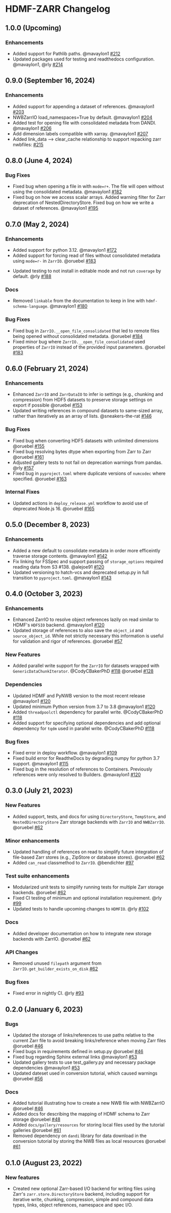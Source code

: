 # HDMF-ZARR Changelog

## 1.0.0 (Upcoming)
### Enhancements
* Added support for Pathlib paths. @mavaylon1 [#212](https://github.com/hdmf-dev/hdmf-zarr/pull/212)
* Updated packages used for testing and readthedocs configuration. @mavaylon1, @rly [#214](https://github.com/hdmf-dev/hdmf-zarr/pull/214)

## 0.9.0 (September 16, 2024)
### Enhancements
* Added support for appending a dataset of references. @mavaylon1 [#203](https://github.com/hdmf-dev/hdmf-zarr/pull/203)
* NWBZarrIO load_namespaces=True by default. @mavaylon1 [#204](https://github.com/hdmf-dev/hdmf-zarr/pull/204)
* Added test for opening file with consolidated metadata from DANDI. @mavaylon1 [#206](https://github.com/hdmf-dev/hdmf-zarr/pull/206)
* Add dimension labels compatible with xarray. @mavaylon1 [#207](https://github.com/hdmf-dev/hdmf-zarr/pull/207)
* Added link_data --> clear_cache relationship to support repacking zarr nwbfiles: [#215](https://github.com/hdmf-dev/hdmf-zarr/pull/215)

## 0.8.0 (June 4, 2024)
### Bug Fixes
* Fixed bug when opening a file in with `mode=r+`. The file will open without using the consolidated metadata. @mavaylon1 [#182](https://github.com/hdmf-dev/hdmf-zarr/issues/182)
* Fixed bug on how we access scalar arrays. Added warning filter for Zarr deprecation of NestedDirectoryStore. Fixed bug on how we write a dataset of references. @mavaylon1 [#195](https://github.com/hdmf-dev/hdmf-zarr/pull/195)

## 0.7.0 (May 2, 2024)
### Enhancements
* Added support for python 3.12. @mavaylon1 [#172](https://github.com/hdmf-dev/hdmf-zarr/pull/172)
* Added support for forcing read of files without consolidated metadata using  `mode=r-` in `ZarrIO`. @oruebel [#183](https://github.com/hdmf-dev/hdmf-zarr/pull/183)
- Updated testing to not install in editable mode and not run `coverage` by default. @rly [#188](https://github.com/hdmf-dev/hdmf-zarr/pull/188)

### Docs
* Removed `linkable` from the documentation to keep in line with `hdmf-schema-language`. @mavaylon1 [#180](https://github.com/hdmf-dev/hdmf-zarr/pull/180)

### Bug Fixes
* Fixed bug in `ZarrIO.__open_file_consolidated` that led to remote files being opened without consolidated metadata. @oruebel  [#184](https://github.com/hdmf-dev/hdmf-zarr/pull/184) 
* Fixed minor bug where `ZarrIO.__open_file_consolidated` used properties of `ZarrIO` instead of the provided input parameters. @oruebel [#183](https://github.com/hdmf-dev/hdmf-zarr/pull/183) 

## 0.6.0 (February 21, 2024)

### Enhancements
* Enhanced `ZarrIO` and `ZarrDataIO` to infer io settings (e.g., chunking and compression) from HDF5 datasets to preserve storage settings on export if possible @oruebel [#153](https://github.com/hdmf-dev/hdmf-zarr/pull/153)
* Updated writing references in compound datasets to same-sized array, rather than iteratively as an array of lists. @sneakers-the-rat [#146](https://github.com/hdmf-dev/hdmf-zarr/pull/146)

### Bug Fixes
* Fixed bug when converting HDF5 datasets with unlimited dimensions @oruebel [#155](https://github.com/hdmf-dev/hdmf-zarr/pull/155)
* Fixed bug resolving bytes dtype when exporting from Zarr to Zarr @oruebel [#161](https://github.com/hdmf-dev/hdmf-zarr/pull/161)
* Adjusted gallery tests to not fail on deprecation warnings from pandas. @rly [#157](https://github.com/hdmf-dev/hdmf-zarr/pull/157)
* Fixed bug in `pyproject.toml` where duplicate versions of `numcodec` where specified. @oruebel [#163](https://github.com/hdmf-dev/hdmf-zarr/pull/163)

### Internal Fixes
* Updated actions in `deploy_release.yml` workflow to avoid use of deprecated Node.js 16. @oruebel [#165](https://github.com/hdmf-dev/hdmf-zarr/pull/165)


## 0.5.0 (December 8, 2023)

### Enhancements
* Added a new default to consolidate metadata in order more efficeintly traverse storage contents. @mavaylon1 [#142](https://github.com/hdmf-dev/hdmf-zarr/pull/142)
* Fix linking for FSSpec and support passing of `storage_options` required reading data from S3 #138. @alejoe91 [#120](https://github.com/hdmf-dev/hdmf-zarr/pull/138)
* Updated versioning to hatch-vcs and deprecated setup.py in full transition to `pyproject.toml`. @mavaylon1 [#143](https://github.com/hdmf-dev/hdmf-zarr/pull/143)

## 0.4.0 (October 3, 2023)

### Enhancements
* Enhanced ZarrIO to resolve object references lazily on read similar to HDMF's `HDF5IO` backend. @mavaylon1 [#120](https://github.com/hdmf-dev/hdmf-zarr/pull/120)
* Updated storage of references to also save the ``object_id`` and ``source_object_id``. While not strictly necessary this information is useful for validation and rigor of references. @oruebel [#57](https://github.com/hdmf-dev/hdmf-zarr/pull/57)

### New Features
* Added parallel write support for the ``ZarrIO`` for datasets wrapped with ``GenericDataChunkIterator``. @CodyCBakerPhD [#118](https://github.com/hdmf-dev/hdmf-zarr/pull/118) @oruebel [#128](https://github.com/hdmf-dev/hdmf-zarr/pull/128)

### Dependencies
* Updated HDMF and PyNWB version to the most recent release @mavaylon1 [#120](https://github.com/hdmf-dev/hdmf-zarr/pull/120)
* Updated minimum Python version from 3.7 to 3.8 @mavaylon1 [#120](https://github.com/hdmf-dev/hdmf-zarr/pull/120)
* Added ``threadpoolctl`` dependency for parallel write. @CodyCBakerPhD [#118](https://github.com/hdmf-dev/hdmf-zarr/pull/118)
* Added support for specifying optional dependencies and add optional dependency for ``tqdm`` used in parallel write. @CodyCBakerPhD [#118](https://github.com/hdmf-dev/hdmf-zarr/pull/118)

### Bug fixes
* Fixed error in deploy workflow. @mavaylon1 [#109](https://github.com/hdmf-dev/hdmf-zarr/pull/109)
* Fixed build error for ReadtheDocs by degrading numpy for python 3.7 support. @mavaylon1 [#115](https://github.com/hdmf-dev/hdmf-zarr/pull/115)
* Fixed bug in the resolution of references to Containers. Previously references were only resolved to Builders. @mavaylon1 [#120](https://github.com/hdmf-dev/hdmf-zarr/pull/120)


## 0.3.0 (July 21, 2023)

### New Features
* Added support, tests, and docs for using ``DirectoryStore``, ``TempStore``, and
  ``NestedDirectoryStore`` Zarr storage backends with ``ZarrIO`` and ``NWBZarrIO``.
  @oruebel [#62](https://github.com/hdmf-dev/hdmf-zarr/pull/62)

### Minor enhancements
* Updated handling of references on read to simplify future integration of file-based Zarr
  stores (e.g., ZipStore or database stores). @oruebel [#62](https://github.com/hdmf-dev/hdmf-zarr/pull/62)
* Added ``can_read`` classmethod to ``ZarrIO``. @bendichter [#97](https://github.com/hdmf-dev/hdmf-zarr/pull/97)

### Test suite enhancements
* Modularized unit tests to simplify running tests for multiple Zarr storage backends.
  @oruebel [#62](https://github.com/hdmf-dev/hdmf-zarr/pull/62)
* Fixed CI testing of minimum and optional installation requirement. @rly
  [#99](https://github.com/hdmf-dev/hdmf-zarr/pull/99)
* Updated tests to handle upcoming changes to ``HDMFIO``. @rly
  [#102](https://github.com/hdmf-dev/hdmf-zarr/pull/102)


### Docs
* Added developer documentation on how to integrate new storage backends with ZarrIO. @oruebel
  [#62](https://github.com/hdmf-dev/hdmf-zarr/pull/62)

### API Changes
* Removed unused ``filepath`` argument from ``ZarrIO.get_builder_exists_on_disk`` [#62](https://github.com/hdmf-dev/hdmf-zarr/pull/62)

### Bug fixes
* Fixed error in nightly CI. @rly [#93](https://github.com/hdmf-dev/hdmf-zarr/pull/93)

## 0.2.0 (January 6, 2023)

### Bugs
* Updated the storage of links/references to use paths relative to the current Zarr file to avoid breaking
  links/reference when moving Zarr files @oruebel [#46](https://github.com/hdmf-dev/hdmf-zarr/pull/46)
* Fixed bugs in requirements defined in setup.py @oruebel [#46](https://github.com/hdmf-dev/hdmf-zarr/pull/46)
* Fixed bug regarding Sphinx external links @mavaylon1 [#53](https://github.com/hdmf-dev/hdmf-zarr/pull/53)
* Updated gallery tests to use test_gallery.py and necessary package dependencies
  @mavaylon1 [#53](https://github.com/hdmf-dev/hdmf-zarr/pull/53)
* Updated dateset used in conversion tutorial, which caused warnings
  @oruebel [#56](https://github.com/hdmf-dev/hdmf-zarr/pull/56)

### Docs
* Added tutorial illustrating how to create a new NWB file with NWBZarrIO
  @oruebel [#46](https://github.com/hdmf-dev/hdmf-zarr/pull/46)
* Added docs for describing the mapping of HDMF schema to Zarr storage
  @oruebel [#48](https://github.com/hdmf-dev/hdmf-zarr/pull/48)
* Added ``docs/gallery/resources`` for storing local files used by the tutorial galleries
  @oruebel [#61](https://github.com/hdmf-dev/hdmf-zarr/pull/61)
* Removed dependency on ``dandi`` library for data download in the conversion tutorial by storing the NWB files as
  local resources @oruebel [#61](https://github.com/hdmf-dev/hdmf-zarr/pull/61)

## 0.1.0 (August 23, 2022)

### New features

* Created new optional Zarr-based I/O backend for writing files using Zarr's `zarr.store.DirectoryStore` backend,
  including support for iterative write, chunking, compression, simple and compound data types, links, object
  references, namespace and spec I/O.
